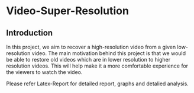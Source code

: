 # Video-Super-Resolution

## Introduction
In this project, we aim to recover a high-resolution video from a given low-resolution video. The main motivation behind this project is that we would be able to restore old videos which are in lower resolution to higher resolution videos. This will help make it a more comfortable experience for the viewers to watch the video.

Please refer Latex-Report for detailed report, graphs and detalied analysis. 
